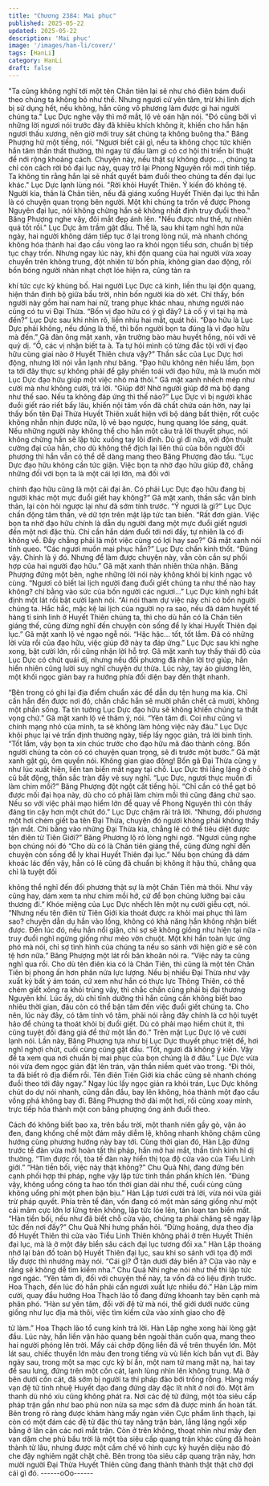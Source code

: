 ```yaml
---
title: "Chương 2384: Mai phục"
published: 2025-05-22
updated: 2025-05-22
description: 'Mai phục'
image: '/images/han-li/cover/'
tags: [HanLi]
category: HanLi
draft: false
---
```


"Ta cũng không nghĩ tới một tên Chân tiên lại sẽ như chó điên
bám đuổi theo chúng ta không bỏ như thế. Nhưng ngươi cứ yên
tâm, trừ khi linh dịch bị sử dụng hết, nếu không, hắn cũng vô
phương làm được gì hai người chúng ta." Lục Dực nghe vậy thì
mở mắt, lộ vẻ oán hận nói.
"Đó cũng bởi vì những lời ngươi nói trước đây đã khiêu khích
không ít, khiến cho hắn hận ngươi thấu xương, nên giờ mới truy
sát chúng ta không buông tha." Băng Phượng hừ một tiếng, nói.
"Ngươi biết cái gì, nếu ta không chọc tức khiến hắn tâm thần thất
thường, thì ngay từ đầu làm gì có cơ hội thi triển bí thuật để nới
rộng khoảng cách. Chuyện này, nếu thật sự không được..., chúng
ta chỉ còn cách rời bỏ đại lục này, quay trở lại Phong Nguyên rồi
mới tính tiếp. Ta không tin rằng hắn lại sẽ nhất quyết bám đuổi
theo chúng ta đến đại lục khác." Lục Dực lạnh lùng nói.
"Rời khỏi Huyết Thiên. Ý kiến đó không tệ. Người kia, thân là
Chân tiên, nếu đã giáng xuống Huyết Thiên đại lục thì hẵn là có
chuyện quan trọng bên người. Một khi chúng ta trốn về được
Phong Nguyên đại lục, nói không chừng hắn sẽ không nhất định
truy đuổi theo." Băng Phượng nghe vậy, đôi mắt đẹp ánh lên.
"Nếu được như thế, tự nhiên quá tốt rồi." Lục Dực âm trầm gật
đầu.
Thế là, sau khi tạm nghỉ hơn nửa ngày, hai người không dám tiếp
tục ở lại trong lòng núi, mà nhanh chóng không hóa thành hai đạo
cầu vòng lao ra khỏi ngọn tiểu sơn, chuẩn bị tiếp tục chạy trốn.
Nhưng ngay lúc này, khi độn quang của hai người vừa xoay
chuyển trên không trung, đột nhiên từ bốn phía, không gian dao
động, rồi bốn bóng người nhàn nhạt chợt lóe hiện ra, cũng tản ra

khí tức cực kỳ khủng bố.
Hai người Lục Dực cả kinh, liền thu lại độn quang, hiện thân đình
bộ giữa bầu trời, nhìn bốn người kia dò xét.
Chỉ thấy, bốn người này gồm hai nam hai nữ, trang phục khác
nhau, nhưng người nào cũng có tu vi Đại Thừa.
“Bốn vị đạo hữu có ý gì đây? Là cố ý vì tại hạ mà đến?” Lục Dực
sau khi nhìn rõ, liền nhíu hai mắt, quát hỏi.
“Đạo hữu là Lục Dực phải không, nếu đúng là thế, thì bốn người
bọn ta đúng là vì đạo hữu mà đến.” Gã đàn ông mặt xanh, vận
trường bào màu huyết hồng, nói với vẻ quỷ dị.
“Ồ, các vị nhận biết ta à. Ta tự hỏi mình có từng đắc tội với vị đạo
hữu cùng giai nào ở Huyết Thiên chưa vậy?” Thần sắc của Lục
Dực hơi động, nhưng lời nói vẫn lạnh như băng.
“Đạo hữu không nên hiểu lầm, bọn ta tới đây thực sự không phải
để gây phiền toái với đạo hữu, mà là muốn mời Lục Dực đạo hữu
giúp một việc nhỏ mà thôi.” Gã mặt xanh nhếch mép như cười mà
như không cười, trả lời.
“Giúp đỡ! Nhờ người giúp đỡ mà bộ dạng như thế sao. Nếu ta
không đáp ứng thì thế nào?” Lục Dực vì bị người khác đuổi giết
ráo riết bấy lâu, khiến nội tâm vốn đã chất chứa oán hờn, nay lại
thấy bốn tên Đại Thừa Huyết Thiên xuất hiện với bộ dáng bất
thiện, rốt cuộc không nhẫn nhịn được nữa, lộ vẻ bạo ngược, hung
quang lóe sáng, quát.
Nếu những người này không thể cho hắn một câu trả lời thuyết
phục, nói không chừng hắn sẽ lập tức xuống tay lôi đình.
Dù gì đi nữa, với độn thuật cường đại của hắn, cho dù không thể
địch lại liên thủ của bốn người đối phương thì hắn vẫn có thể dễ
dàng mang theo Băng Phượng đào tẩu.
“Lục Dực đạo hữu không cần tức giận. Việc bọn ta nhờ đạo hữu
giúp đỡ, chẳng những đối với bọn ta là một cái lợi lớn, mà đối với

chính đạo hữu cũng là một cái đại ân. Có phải Lục Dực đạo hữu
đang bị người khác một mực đuổi giết hay không?” Gã mặt xanh,
thần sắc vẫn bình thản, lại còn hỏi ngược lại như đã sớm tính
trước.
“Ý ngươi là gì?” Lục Dực chấn động tâm thần, vẻ dữ tợn trên mặt
lập tức tan biến.
“Rất đơn giản. Việc bọn ta nhờ đạo hữu chính là dẫn dụ người
đang một mực đuổi giết ngươi đến một nơi đặc thù. Chỉ cần hắn
dám đuổi tới nơi đấy, tự nhiên là có đi không về. Đây chẳng phải
là một việc cùng có lợi hay sao?” Gã mặt xanh nói tỉnh queo.
“Các ngươi muốn mai phục hắn?” Lục Dực chấn kinh thốt.
“Đúng vậy. Chính là ý đó. Nhưng để làm được chuyện này, vẫn
còn cần sự phối hợp của hai người đạo hữu.” Gã mặt xanh thản
nhiên thừa nhận.
Băng Phượng đứng một bên, nghe những lời nói này không khỏi
bị kinh ngạc vô cùng.
“Ngươi có biết lai lịch người đang đuổi giết chúng ta như thế nào
hay không? chỉ bằng vào sức của bốn người các ngươi...” Lục
Dực kinh nghi bất định một lát rồi bật cười lạnh nói.
“Ai nói tham dự việc này chỉ có bốn người chúng ta. Hắc hắc, mặc
kệ lai lịch của người nọ ra sao, nếu đã dám huyết tế hàng tỉ sinh
linh ở Huyết Thiên chúng ta, thì cho dù hắn có là Chân tiên giáng
thế, cũng đừng nghĩ đến chuyện còn sống để ly khai Huyết Thiên
đại lục.” Gã mặt xanh lộ vẻ ngạo ngễ nói.
“Hặc hặc... tốt, tốt lắm. Đã có những lời vừa rồi của đạo hữu, việc
giúp đỡ này ta đáp ứng.” Lục Dực sau khi nghe xong, bật cười
lớn, rồi cũng nhận lời hỗ trợ.
Gã mặt xanh tuy thấy thái độ của Lục Dực có chút quái dị, nhưng
nếu đối phương đã nhận lời trợ giúp, hắn hiển nhiên cũng lười
suy nghĩ chuyện dư thừa. Lúc này, tay áo giương lên, một khối
ngọc giản bay ra hướng phía đối diện bay đến thật nhanh.

“Bên trong có ghi lại địa điểm chuẩn xác để dẫn dụ tên hung ma
kia. Chỉ cần hắn đến được nơi đó, chắn chắc hắn sẽ mười phần
chết cả mười, không một phần sống. Ta tin tưởng Lục Dực đạo
hữu sẽ không khiến chúng ta thất vọng chứ.” Gã mặt xanh lộ vẻ
thâm ý, nói.
“Yên tâm đi. Coi như cũng vì chính mạng nhỏ của mình, ta sẽ
không làm hỏng việc này đâu.” Lục Dực khôi phục lại vẻ trấn định
thường ngày, tiếp lấy ngọc giản, trả lời bình tĩnh.
“Tốt lắm, vậy bọn ta xin chúc trước cho đạo hữu mã đáo thành
công. Bốn người chúng ta còn có có chuyện quan trọng, sẽ đi
trước một bước.” Gã mặt xanh gật gù, ôm quyền nói.
Không gian giao động!
Bốn gã Đại Thừa cũng y như lúc xuất hiện, liền tan biến mất ngay
tại chỗ.
Lục Dực thì lẳng lặng ở chỗ cũ bất động, thần sắc tràn đầy vẻ suy
nghĩ.
“Lục Dực, ngươi thực muốn đi làm chim mồi?” Băng Phượng đột
ngột cất tiếng hỏi.
“Chỉ cần có thể gạt bỏ được mối đại họa này, dù cho có phải làm
chim mồi thì cũng đáng chứ sao. Nếu so với việc phải mạo hiểm
lớn để quay về Phong Nguyên thì còn thấy đáng tin cậy hơn một
chút đó.” Lục Dực chậm rãi trả lời.
“Nhưng, đối phương một hơi chém giết ba tên Đại Thừa, chuyện
đó ngươi không phải không thấy tận mắt. Chỉ bằng vào những
Đại Thừa kia, chẳng lẽ có thể tiêu diệt được tên điên từ Tiên
Giới?” Băng Phương lộ rõ lòng nghi ngờ.
“Ngươi cũng nghe bọn chúng nói đó “Cho dù có là Chân tiên
giáng thế, cũng đừng nghĩ đến chuyện còn sống để ly khai Huyết
Thiên đại lục.” Nếu bọn chúng đã dám khoác lác đến vậy, hẳn có
lẽ cũng đã chuẩn bị không ít hậu thủ, chẳng qua chỉ là tuyệt đối

không thể nghĩ đến đối phương thật sự là một Chân Tiên mà thôi.
Như vậy cũng hay, dám xem ta như chim mồi hở, cứ để bọn
chúng lưỡng bại câu thương đi.” Khóe miệng của Lục Dực nhếch
lên một nụ cười giễu cợt, nói.
“Nhưng nếu tên điên từ Tiên Giới kia thoát được ra khỏi mai phục
thì làm sao? chuyện dẫn dụ hắn vào lồng, không có khả năng hắn
không nhận biết được. Đến lúc đó, nếu hắn nổi giận, chỉ sợ sẽ
không giống như hiện tại nữa - truy đuổi nghĩ ngừng giống như
mèo vờn chuột. Một khi hắn toàn lực ứng phó mà nói, chỉ sợ tình
hình của chúng ta nếu so sánh với hiện giờ e sẽ còn tệ hơn nữa.”
Băng Phượng một lát rồi băn khoăn nói ra.
“Việc này ta cũng nghĩ qua rồi. Cho dù tên điên kia có là Chân
Tiên, thì cũng là một tên Chân Tiên bị phong ấn hơn phân nửa lực
lượng. Nếu bị nhiều Đại Thừa như vậy xuất kỳ bất ý ám toán, cứ
xem như hắn có thực lực Thông Thiên, có thể chém giết xông ra
khỏi trùng vây, thì chắc chắn cũng phải bị đại thương Nguyên khí.
Lúc ấy, dù chỉ tĩnh dưỡng thì hắn cũng cần không biết bao nhiêu
thời gian, đâu còn có thể bận tâm đến việc đuổi giết chúng ta.
Cho nên, lúc này đây, có tâm tính vô tâm, phải nói rằng đây chính
là cơ hội tuyệt hảo để chúng ta thoát khỏi bị đuổi giết. Dù có phải
mạo hiểm chút ít, thì cũng tuyệt đối đáng giá để thử một lần đó.”
Trên mặt Lục Dực lộ vẻ cười lạnh nói.
Lần này, Băng Phượng tựa như bị Lục Dực thuyết phục triệt để,
hơi nghĩ nghợi chút, cuối cùng cũng gật đầu.
“Tốt, ngươi đã không ý kiến. Vậy để ta xem qua nơi chuẩn bị mai
phục của bọn chúng là ở đâu.” Lục Dực vừa nói vừa đem ngọc
giản đặt lên trán, vận thần niềm quét vào trong.
“Đi thôi, ta đã biết rõ địa điểm rồi. Tên điên Tiên Giới kia chắc
cũng sẽ nhanh chóng đuổi theo tới đây ngay.” Ngay lúc lấy ngọc
giản ra khỏi trán, Lục Dực không chút do dự nói nhanh, cũng dẫn
đầu, bay lên không, hóa thành một đạo cầu vồng phá không bay
đi.
Băng Phượng thở dài một hơi, rồi cũng xoay mình, trực tiếp hóa
thành một con băng phượng óng ánh đuổi theo.

Cách đó không biết bao xa, trên bầu trời, một thanh niên gầy gò,
vận áo đen, đang khống chế một đám mây diễm lệ, không nhanh
không chậm cũng hướng cùng phương hướng này bay tới.
Cùng thời gian đó, Hàn Lập đứng trước tế đàn vừa mới hoàn tất
thi pháp, hắn mở hai mắt, thần tình kinh hỉ dị thường.
“Tìm được rồi, tòa tế đàn này hiển thị tọa độ cửa vào của Tiểu
Linh giới.”
“Hàn tiền bối, việc này thật không?” Chu Quả Nhi, đang đứng bên
cạnh phối hợp thi pháp, nghe vậy lập tức tinh thần phấn khích lên.
“Đúng vậy, không uổng công ta hao tốn thời gian dài như thế, cuối
cùng cũng không uổng phí một phen bận bịu.” Hàn Lập tươi cười
trả lời, vừa nói vừa giải trừ pháp quyết. Phía trên tế đàn, vốn
đang có một màn sáng giống như một cái mâm cực lớn lơ lửng
trên không, lập tức lóe lên, tán loạn tan biến mất.
“Hàn tiền bối, nếu như đã biết chỗ cửa vào, chúng ta phải chăng
sẽ ngay lập tức đến nơi đấy?” Chu Quả Nhi hưng phấn hỏi.
“Đừng hoảng, dựa theo địa đồ Huyết Thiên thì cửa vào Tiểu Linh
Thiên không phải ở trên Huyết Thiên đại lục, mà là ở một đáy biển
sâu cách đại lục tương đối xa.” Hàn Lập thoáng nhớ lại bản đồ
toàn bộ Huyết Thiên đại lục, sau khi so sánh với tọa độ mới lấy
được thì nhướng mày nói.
“Cái gì? Ở tận dưới đáy biển à? Cửa vào này e rằng sẽ không dễ
tìm kiếm nha.” Chu Quả Nhi nghe nói như thế thì lập tức ngơ
ngác.
“Yên tâm đi, đối với chuyện thế này, ta vốn đã có liệu định trước.
Hoa Thạch, đến lúc đó hẳn phải cần ngươi xuất lực nhiều đó.”
Hàn Lập mỉm cười, quay đầu hướng Hoa Thạch lão tổ đang đứng
khoanh tay bên cạnh mà phân phó.
“Hàn sư yên tâm, đối với đệ tử mà nói, thế giới dưới nước cũng
giống như lục địa mà thôi, việc tìm kiếm cửa vào xinh giao cho đệ

tử làm.” Hoa Thạch lão tổ cung kính trả lời.
Hàn Lập nghe xong hài lòng gật đầu. Lúc này, hắn liền vận hào
quang bên ngoài thân cuốn qua, mang theo hai người phóng lên
trời. Mấy cái chớp động liền đã về trên thuyền lớn.
Một lát sau, chiếc thuyền lớn màu đen trong tiếng vù vù liền kích
bắn vụt đi.
Bảy ngày sau, trong một sa mạc cực kỳ bí ẩn, một nam tử mang
mặt nạ, hai tay để sau lưng, đứng trên một cồn cát, lạnh lùng nhìn
lên không trung.
Mà ở bên dưới cồn cát, đã sớm bị người ta thi pháp đào bới trống
rỗng. Hàng mấy vạn đệ tử tinh nhuệ Huyết đạo đang đứng dày
đặc lít nhít ở nơi đó. Một âm thanh dù nhỏ xíu cũng không phát
ra.
Nơi các đệ tử đứng, một tòa siêu cấp pháp trận gần như bao phủ
non nửa sa mạc sớm đã được minh ấn hoàn tất. Bên trong rõ
ràng được khảm hàng mấy ngàn viên Cực phẩm linh thạch, lại
còn có một đám các đệ tử đặc thù tay nâng trận bàn, lẳng lặng
ngồi xếp bằng ở lân cận các nơi mắt trận.
Còn ở trên không, thoạt nhìn như mây đen vạn dặm che phủ bầu
trời là một tòa siêu cấp quang trận khác cũng đã hoàn thành từ
lâu, nhưng được một cấm chế vô hình cực kỳ huyền diệu nào đó
che đậy nghiêm ngặt chặt chẽ.
Bên trong tòa siêu cấp quang trận này, hơn mười người Đại Thừa
Huyết Thiên cũng đang thành thành thật thật chờ đợi cái gì đó.
------oOo------
